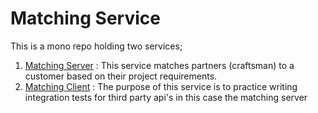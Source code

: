 # Matching Service

This is a mono repo holding two services;
1. [Matching Server](matching-server/README.md) : This service matches partners (craftsman) to a customer based
   on their project requirements.
2. [Matching Client](matching_client) : The purpose of this service is to practice writing integration tests for third party api's in this case the matching server
